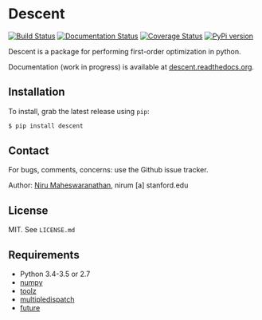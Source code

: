 # Descent

[![Build Status](https://travis-ci.org/nirum/descent.svg?branch=master)](https://travis-ci.org/nirum/descent)
[![Documentation Status](https://readthedocs.org/projects/descent/badge/?version=latest)](http://descent.readthedocs.org/en/latest/?badge=latest)
[![Coverage Status](https://coveralls.io/repos/nirum/descent/badge.svg?branch=master&service=github)](https://coveralls.io/github/nirum/descent?branch=master)
[![PyPi version](https://img.shields.io/pypi/v/descent.svg)](https://pypi.python.org/pypi/descent)

Descent is a package for performing first-order optimization in python.

Documentation (work in progress) is available at [descent.readthedocs.org](http://descent.readthedocs.org/en/latest/).

## Installation
To install, grab the latest release using `pip`:

```bash
$ pip install descent
```

## Contact
For bugs, comments, concerns: use the Github issue tracker.

Author: [Niru Maheswaranathan](http://niru.org/), nirum [a] stanford.edu

## License
MIT. See `LICENSE.md`

## Requirements

- Python 3.4-3.5 or 2.7
- [numpy](http://www.numpy.org)
- [toolz](https://github.com/pytoolz/toolz)
- [multipledispatch](https://github.com/mrocklin/multipledispatch)
- [future](http://python-future.org/index.html)
